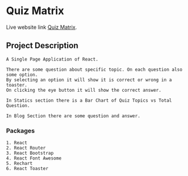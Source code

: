# Quiz Matrix

Live website link [Quiz Matrix](https://quiz-matrix-bebb91.netlify.app/).

## Project Description

    A Single Page Application of React.

    There are some question about specific topic. On each question also some option. 
    By selecting an option it will show it is correct or wrong in a toaster. 
    On clicking the eye button it will show the correct answer.

    In Statics section there is a Bar Chart of Quiz Topics vs Total Question.

    In Blog Section there are some question and answer.

### Packages

    1. React
    2. React Router
    3. React Bootstrap
    4. React Font Awesome
    5. Rechart
    6. React Toaster